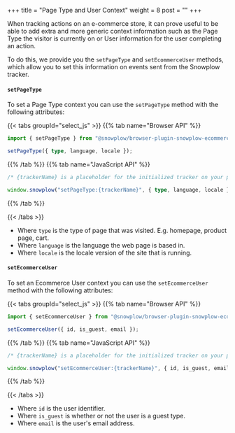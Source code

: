 +++
title = "Page Type and User Context"
weight = 8
post = ""
+++

When tracking actions on an e-commerce store, it can prove useful to be able to add extra and more generic context information such as the Page Type the visitor is currently on or User information for the user completing an action.

To do this, we provide you the `setPageType` and `setEcommerceUser` methods, which allow you to set this information on events sent from the Snowplow tracker.

#### `setPageType`

To set a Page Type context you can use the `setPageType` method with the following attributes:

{{< tabs groupId="select_js" >}}
{{% tab name="Browser API" %}}

```ts
import { setPageType } from "@snowplow/browser-plugin-snowplow-ecommerce";

setPageType({ type, language, locale });
```

{{% /tab %}}
{{% tab name="JavaScript API" %}}


```ts
/* {trackerName} is a placeholder for the initialized tracker on your page.  */

window.snowplow("setPageType:{trackerName}", { type, language, locale });
```

{{% /tab %}}

{{< /tabs >}}

- Where `type` is the type of page that was visited. E.g. homepage, product page, cart.
- Where `language` is the language the web page is based in.
- Where `locale` is the locale version of the site that is running.

#### `setEcommerceUser`

To set an Ecommerce User context you can use the `setEcommerceUser` method with the following attributes:

{{< tabs groupId="select_js" >}}
{{% tab name="Browser API" %}}

```ts
import { setEcommerceUser } from "@snowplow/browser-plugin-snowplow-ecommerce";

setEcommerceUser({ id, is_guest, email });
```

{{% /tab %}}
{{% tab name="JavaScript API" %}}

```ts
/* {trackerName} is a placeholder for the initialized tracker on your page.  */

window.snowplow("setEcommerceUser:{trackerName}", { id, is_guest, email });
```

{{% /tab %}}

{{< /tabs >}}

- Where `id` is the user identifier.
- Where `is_guest` is whether or not the user is a guest type.
- Where `email` is the user's email address.
